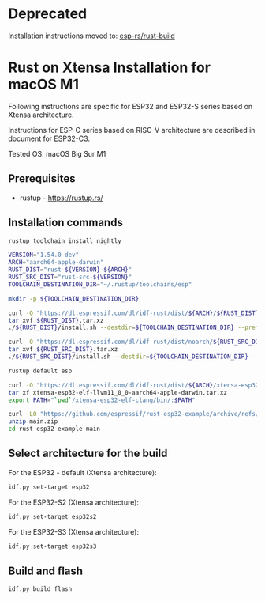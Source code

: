 # Deprecated

Installation instructions moved to: [esp-rs/rust-build](https://github.com/esp-rs/rust-build)

# Rust on Xtensa Installation for macOS M1

Following instructions are specific for ESP32 and ESP32-S series based on Xtensa architecture.

Instructions for ESP-C series based on RISC-V architecture are described in document for [ESP32-C3](../README.md#esp32-c3).

Tested OS: macOS Big Sur M1

## Prerequisites

- rustup - https://rustup.rs/

## Installation commands

```sh
rustup toolchain install nightly

VERSION="1.54.0-dev"
ARCH="aarch64-apple-darwin"
RUST_DIST="rust-${VERSION}-${ARCH}"
RUST_SRC_DIST="rust-src-${VERSION}"
TOOLCHAIN_DESTINATION_DIR="~/.rustup/toolchains/esp"

mkdir -p ${TOOLCHAIN_DESTINATION_DIR}

curl -O "https://dl.espressif.com/dl/idf-rust/dist/${ARCH}/${RUST_DIST}.tar.xz"
tar xvf ${RUST_DIST}.tar.xz
./${RUST_DIST}/install.sh --destdir=${TOOLCHAIN_DESTINATION_DIR} --prefix="" --without=rust-docs

curl -O "https://dl.espressif.com/dl/idf-rust/dist/noarch/${RUST_SRC_DIST}.tar.xz"
tar xvf ${RUST_SRC_DIST}.tar.xz
./${RUST_SRC_DIST}/install.sh --destdir=${TOOLCHAIN_DESTINATION_DIR} --prefix="" --without=rust-docs

rustup default esp

curl -O "https://dl.espressif.com/dl/idf-rust/dist/${ARCH}/xtensa-esp32-elf-llvm11_0_0-aarch64-apple-darwin.tar.xz"
tar xf xtensa-esp32-elf-llvm11_0_0-aarch64-apple-darwin.tar.xz
export PATH="`pwd`/xtensa-esp32-elf-clang/bin/:$PATH"

curl -LO "https://github.com/espressif/rust-esp32-example/archive/refs/heads/main.zip"
unzip main.zip
cd rust-esp32-example-main
```

## Select architecture for the build

For the ESP32 - default (Xtensa architecture):

```sh
idf.py set-target esp32
```

For the ESP32-S2 (Xtensa architecture):

```sh
idf.py set-target esp32s2
```

For the ESP32-S3 (Xtensa architecture):

```sh
idf.py set-target esp32s3
```

## Build and flash

```sh
idf.py build flash
```
